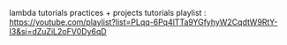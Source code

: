 lambda tutorials practices + projects
tutorials playlist : https://youtube.com/playlist?list=PLqq-6Pq4lTTa9YGfyhyW2CqdtW9RtY-I3&si=dZuZiL2oFV0Dy6qD